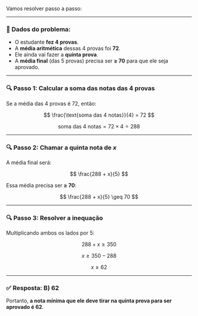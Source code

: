 Vamos resolver passo a passo:

---

### 🧮 **Dados do problema:**

* O estudante **fez 4 provas**.
* A **média aritmética** dessas 4 provas foi **72**.
* Ele ainda vai fazer a **quinta prova**.
* A **média final** (das 5 provas) precisa ser **≥ 70** para que ele seja aprovado.

---

### 🔍 **Passo 1: Calcular a soma das notas das 4 provas**

Se a média das 4 provas é 72, então:

$$
\frac{\text{soma das 4 notas}}{4} = 72
$$

$$
\text{soma das 4 notas} = 72 \times 4 = 288
$$

---

### 🔍 **Passo 2: Chamar a quinta nota de $x$**

A média final será:

$$
\frac{288 + x}{5}
$$

Essa média precisa ser **≥ 70**:

$$
\frac{288 + x}{5} \geq 70
$$

---

### 🔍 **Passo 3: Resolver a inequação**

Multiplicando ambos os lados por 5:

$$
288 + x \geq 350
$$

$$
x \geq 350 - 288
$$

$$
x \geq 62
$$

---

### ✅ **Resposta: B) 62**

Portanto, **a nota mínima que ele deve tirar na quinta prova para ser aprovado é 62**.

